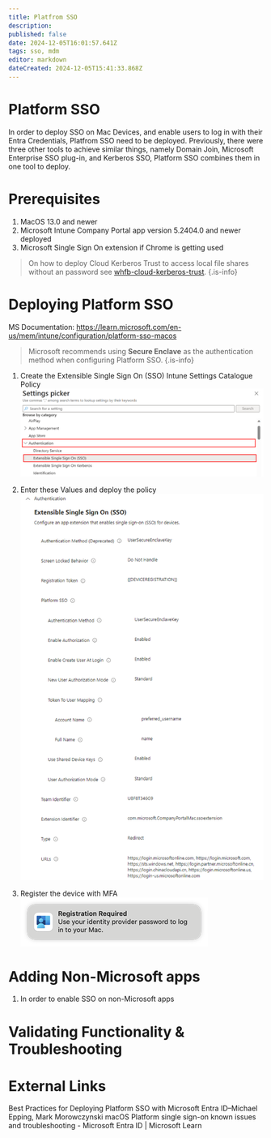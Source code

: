 ```yaml
---
title: Platfrom SSO
description: 
published: false
date: 2024-12-05T16:01:57.641Z
tags: sso, mdm
editor: markdown
dateCreated: 2024-12-05T15:41:33.868Z
---
```


# Platform SSO
In order to deploy SSO on Mac Devices, and enable users to log in with their Entra Credentials, Platfrom SSO need to be deployed. Previously, there were three other tools to achieve similar things, namely Domain Join, Microsoft Enterprise SSO plug-in, and Kerberos SSO, Platform SSO combines them in one tool to deploy.
# Prerequisites
1. MacOS 13.0 and newer
2. Microsoft Intune Company Portal app version 5.2404.0 and newer deployed 
3. Microsoft Single Sign On extension if Chrome is getting used

> On how to deploy Cloud Kerberos Trust to access local file shares without an password see [whfb-cloud-kerberos-trust](/active-directory/whfb-cloud-kerberos-trust).
{.is-info}

# Deploying Platform SSO

MS Documentation: https://learn.microsoft.com/en-us/mem/intune/configuration/platform-sso-macos

> Microsoft recommends using **Secure Enclave** as the authentication method when configuring Platform SSO.
{.is-info}

1. Create the Extensible Single Sign On (SSO) Intune Settings Catalogue Policy 
![settings-picker-authentication-extensible-sso.png](/intune/settings-picker-authentication-extensible-sso.png)

2. Enter these Values and deploy the policy
![intune-psso-device-profile.png](/intune/intune-psso-device-profile.png)

3. Register the device with MFA
![platform-sso-macos-registration-required.png](/intune/platform-sso-macos-registration-required.png)

# Adding Non-Microsoft apps
1. In order to enable SSO on non-Microsoft apps

# Validating Functionality & Troubleshooting

# External Links
Best Practices for Deploying Platform SSO with Microsoft Entra ID–Michael Epping, Mark Morowczynski
macOS Platform single sign-on known issues and troubleshooting - Microsoft Entra ID | Microsoft Learn